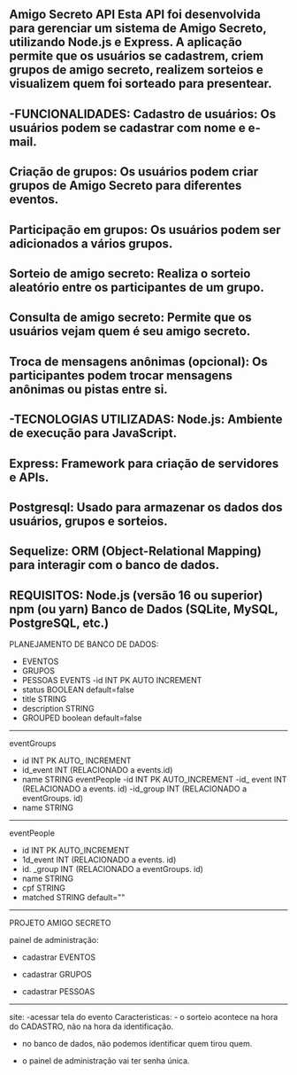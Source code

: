 Amigo Secreto API
Esta API foi desenvolvida para gerenciar um sistema de Amigo Secreto, utilizando Node.js e Express. A aplicação permite que os usuários se cadastrem, criem grupos de amigo secreto, realizem sorteios e visualizem quem foi sorteado para presentear.
----------------------------------------------------------------------------------------------------
-FUNCIONALIDADES:
Cadastro de usuários: Os usuários podem se cadastrar com nome e e-mail.
----------------------------------------------------------------------------------------------------
Criação de grupos: Os usuários podem criar grupos de Amigo Secreto para diferentes eventos.
----------------------------------------------------------------------------------------------------
Participação em grupos: Os usuários podem ser adicionados a vários grupos.
----------------------------------------------------------------------------------------------------
Sorteio de amigo secreto: Realiza o sorteio aleatório entre os participantes de um grupo.
----------------------------------------------------------------------------------------------------
Consulta de amigo secreto: Permite que os usuários vejam quem é seu amigo secreto.
----------------------------------------------------------------------------------------------------
Troca de mensagens anônimas (opcional): Os participantes podem trocar mensagens anônimas ou pistas entre si.
----------------------------------------------------------------------------------------------------
-TECNOLOGIAS UTILIZADAS:
Node.js: Ambiente de execução para JavaScript.
----------------------------------------------------------------------------------------------------
Express: Framework para criação de servidores e APIs.
----------------------------------------------------------------------------------------------------
Postgresql: Usado para armazenar os dados dos usuários, grupos e sorteios.
----------------------------------------------------------------------------------------------------
Sequelize: ORM (Object-Relational Mapping) para interagir com o banco de dados.
----------------------------------------------------------------------------------------------------
REQUISITOS:
Node.js (versão 16 ou superior)
npm (ou yarn)
Banco de Dados (SQLite, MySQL, PostgreSQL, etc.)
----------------------------------------------------------------------------------------------------


PLANEJAMENTO DE BANCO DE DADOS:
- EVENTOS 
- GRUPOS 
- PESSOAS 
EVENTS -id INT PK AUTO INCREMENT 
- status BOOLEAN default=false 
- title STRING 
- description STRING 
- GROUPED boolean default=false
---------------------------------------------------------------------------------------------------- 
 eventGroups 
 - id INT PK AUTO_ INCREMENT 
 - id_event INT (RELACIONADO a events.id) 
 - name STRING eventPeople 
 -id INT PK AUTO_INCREMENT 
 -id_ event INT (RELACIONADO a events. id) 
 -id_group INT (RELACIONADO a eventGroups. id)
 - name STRING 
 ----------------------------------------------------------------------------------------------------
 eventPeople 
 - id INT PK AUTO_INCREMENT 
 - 1d_event INT (RELACIONADO a events. id) 
 - id. _group INT (RELACIONADO a eventGroups. id) 
 - name STRING 
 - cpf STRING 
 - matched STRING default=""
----------------------------------------------------------------------------------------------------
  PROJETO AMIGO SECRETO 

 painel de administração: 
 - cadastrar EVENTOS

- cadastrar GRUPOS 
- cadastrar PESSOAS 
----------------------------------------------------------------------------------------------------
site: 
-acessar tela do evento Caracteristicas: - o sorteio acontece na hora do CADASTRO, não na hora da identificação. 

- no banco de dados, não podemos identificar quem tirou quem. 

- o painel de administração vai ter senha única.
